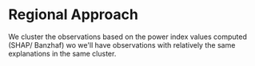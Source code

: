# Regional Approach
We cluster the observations based on the power index values computed (SHAP/ Banzhaf) wo we'll have observations with relatively the same explanations in the same cluster.
